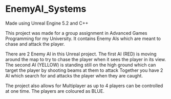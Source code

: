# EnemyAI_Systems
Made using Unreal Engine 5.2 and C++

This project was made for a group assignment in Advanced Games Programming for my University. It contains Enemy AIs which are meant to chase and attack the player. 

There are 2 Enemy AI in this Unreal project.
The first AI (RED) is moving around the map to try to chase the player when it sees the player in its view.
The second AI (YELLOW) is standing still on the high ground which can target the player by shooting beams at them to attack
Together you have 2 AI which search for and attacks the player when they are caught.

The project also allows for Multiplayer as up to 4 players can be controlled at one time.
The players are coloured as BLUE.
